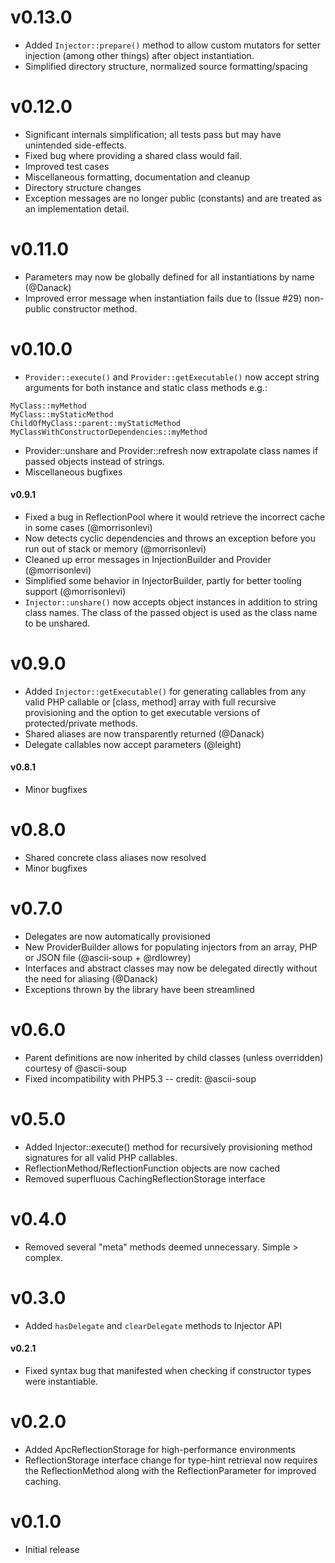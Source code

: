 v0.13.0
================================================================================

- Added `Injector::prepare()` method to allow custom mutators for setter
  injection (among other things) after object instantiation.
- Simplified directory structure, normalized source formatting/spacing

v0.12.0
================================================================================

- Significant internals simplification; all tests pass but may have unintended
  side-effects.
- Fixed bug where providing a shared class would fail.
- Improved test cases
- Miscellaneous formatting, documentation and cleanup
- Directory structure changes
- Exception messages are no longer public (constants) and are treated as an
  implementation detail.

v0.11.0
================================================================================

- Parameters may now be globally defined for all instantiations by name (@Danack)
- Improved error message when instantiation fails due to (Issue #29) non-public
  constructor method.

v0.10.0
================================================================================

- `Provider::execute()` and `Provider::getExecutable()` now accept string
  arguments for both instance and static class methods e.g.:

```
MyClass::myMethod
MyClass::myStaticMethod
ChildOfMyClass::parent::myStaticMethod
MyClassWithConstructorDependencies::myMethod
```

- Provider::unshare and Provider::refresh now extrapolate class names if passed
  objects instead of strings.
- Miscellaneous bugfixes


#### v0.9.1

- Fixed a bug in ReflectionPool where it would retrieve the incorrect cache
  in some cases (@morrisonlevi)
- Now detects cyclic dependencies and throws an exception before you run out
  of stack or memory (@morrisonlevi)
- Cleaned up error messages in InjectionBuilder and Provider (@morrisonlevi)
- Simplified some behavior in InjectorBuilder, partly for better tooling
  support (@morrisonlevi)
- `Injector::unshare()` now accepts object instances in addition to string
  class names. The class of the passed object is used as the class name to be
  unshared.


v0.9.0
================================================================================
- Added `Injector::getExecutable()` for generating callables from any valid
  PHP callable or [class, method] array with full recursive provisioning and
  the option to get executable versions of protected/private methods.
- Shared aliases are now transparently returned (@Danack)
- Delegate callables now accept parameters (@leight)


#### v0.8.1
- Minor bugfixes

v0.8.0
================================================================================
- Shared concrete class aliases now resolved
- Minor bugfixes

v0.7.0
================================================================================
- Delegates are now automatically provisioned 
- New ProviderBuilder allows for populating injectors from an array, PHP or
  JSON file (@ascii-soup + @rdlowrey)
- Interfaces and abstract classes may now be delegated directly without the
  need for aliasing (@Danack)
- Exceptions thrown by the library have been streamlined


v0.6.0
================================================================================
- Parent definitions are now inherited by child classes (unless overridden)
  courtesy of @ascii-soup
- Fixed incompatibility with PHP5.3 -- credit: @ascii-soup


v0.5.0
================================================================================
- Added Injector::execute() method for recursively provisioning method
  signatures for all valid PHP callables.
- ReflectionMethod/ReflectionFunction objects are now cached
- Removed superfluous CachingReflectionStorage interface


v0.4.0
================================================================================
- Removed several "meta" methods deemed unnecessary. Simple > complex.


v0.3.0
================================================================================
- Added `hasDelegate` and `clearDelegate` methods to Injector API


#### v0.2.1
- Fixed syntax bug that manifested when checking if constructor types were
  instantiable.


v0.2.0
================================================================================
- Added ApcReflectionStorage for high-performance environments
- ReflectionStorage interface change for type-hint retrieval now requires
  the ReflectionMethod along with the ReflectionParameter for improved caching.


v0.1.0
================================================================================
- Initial release

